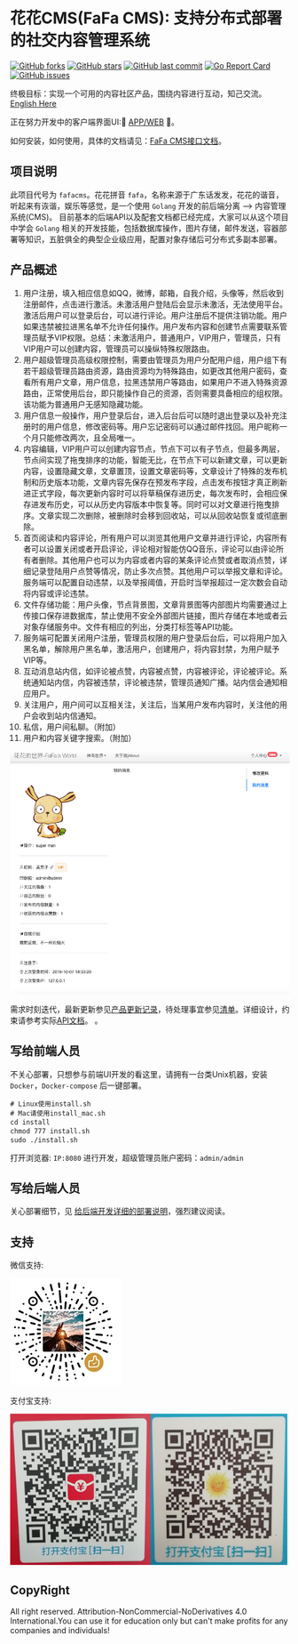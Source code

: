 # 花花CMS(FaFa CMS): 支持分布式部署的社交内容管理系统

[![GitHub forks](https://img.shields.io/github/forks/hunterhug/fafacms.svg?style=social&label=Forks)](https://github.com/hunterhug/fafacms/network)
[![GitHub stars](https://img.shields.io/github/stars/hunterhug/fafacms.svg?style=social&label=Stars)](https://github.com/hunterhug/fafacms/stargazers)
[![GitHub last commit](https://img.shields.io/github/last-commit/hunterhug/fafacms.svg)](https://github.com/hunterhug/fafacms)
[![Go Report Card](https://goreportcard.com/badge/github.com/hunterhug/fafacms)](https://goreportcard.com/report/github.com/hunterhug/fafacms)
[![GitHub issues](https://img.shields.io/github/issues/hunterhug/fafacms.svg)](https://github.com/hunterhug/fafacms/issues)

终极目标：实现一个可用的内容社区产品，围绕内容进行互动，知己交流。[English Here](/README_EN.md)

正在努力开发中的客户端界面UI:💐 [APP/WEB](https://github.com/hunterhug/fafafront) 💐。

如何安装，如何使用，具体的文档请见：[FaFa CMS接口文档](https://github.com/hunterhug/fafadoc)。

## 项目说明

此项目代号为 `fafacms`。花花拼音 `fafa`，名称来源于广东话发发，花花的谐音，听起来有诙谐，娱乐等感觉，是一个使用 `Golang` 开发的前后端分离 --> 内容管理系统(CMS)。
目前基本的后端API以及配套文档都已经完成，大家可以从这个项目中学会 `Golang` 相关的开发技能，包括数据库操作，图片存储，邮件发送，容器部署等知识，五脏俱全的典型企业级应用，配置对象存储后可分布式多副本部署。

## 产品概述

1. 用户注册，填入相应信息如QQ，微博，邮箱，自我介绍，头像等，然后收到注册邮件，点击进行激活。未激活用户登陆后会显示未激活，无法使用平台。激活后用户可以登录后台，可以进行评论。用户注册后不提供注销功能。用户如果违禁被拉进黑名单不允许任何操作。用户发布内容和创建节点需要联系管理员赋予VIP权限。总结：未激活用户，普通用户，VIP用户，管理员，只有VIP用户可以创建内容，管理员可以操纵特殊权限路由。
2. 用户超级管理员高级权限控制，需要由管理员为用户分配用户组，用户组下有若干超级管理员路由资源，路由资源均为特殊路由，如更改其他用户密码，查看所有用户文章，用户信息，拉黑违禁用户等路由，如果用户不进入特殊资源路由，正常使用后台，即只能操作自己的资源，否则需要具备相应的组权限。该功能为普通用户无感知隐藏功能。
3. 用户信息一般操作，用户登录后台，进入后台后可以随时退出登录以及补充注册时的用户信息，修改密码等。用户忘记密码可以通过邮件找回。用户昵称一个月只能修改两次，且全局唯一。
4. 内容编辑，VIP用户可以创建内容节点，节点下可以有子节点，但最多两层，节点间实现了拖曳排序的功能，智能无比，在节点下可以新建文章，可以更新内容，设置隐藏文章，文章置顶，设置文章密码等，文章设计了特殊的发布机制和历史版本功能，文章内容先保存在预发布字段，点击发布按钮才真正刷新进正式字段，每次更新内容时可以将草稿保存进历史，每次发布时，会相应保存进发布历史，可以从历史内容版本中恢复等。同时可以对文章进行拖曳排序。文章实现二次删除，被删除时会移到回收站，可以从回收站恢复或彻底删除。
5. 首页阅读和内容评论，所有用户可以浏览其他用户文章并进行评论，内容所有者可以设置关闭或者开启评论，评论相对智能仿QQ音乐，评论可以由评论所有者删除。其他用户也可以为内容或者内容的某条评论点赞或者取消点赞，详细记录登陆用户点赞等情况，防止多次点赞。其他用户可以举报文章和评论。服务端可以配置自动违禁，以及举报阈值，开启时当举报超过一定次数会自动将内容或评论违禁。
6. 文件存储功能：用户头像，节点背景图，文章背景图等内部图片均需要通过上传接口保存进数据库，禁止使用不安全外部图片链接，图片存储在本地或者云对象存储服务中。文件有相应的列出，分类打标签等API功能。
7. 服务端可配置关闭用户注册，管理员权限的用户登录后台后，可以将用户加入黑名单，解除用户黑名单，激活用户，创建用户，将内容封禁，为用户赋予VIP等。
8. 互动消息站内信，如评论被点赞，内容被点赞，内容被评论，评论被评论。系统通知站内信，内容被违禁，评论被违禁，管理员通知广播。站内信会通知相应用户。
9. 关注用户，用户间可以互相关注，关注后，当某用户发布内容时，关注他的用户会收到站内信通知。
10. 私信，用户间私聊。（附加）
11. 用户和内容关键字搜索。（附加）

![](/doc/web1.png)

需求时刻迭代，最新更新参见[产品更新记录](/log.md)，待处理事宜参见[清单](/todo.md)。详细设计，约束请参考实际[API文档](https://github.com/hunterhug/fafadoc)。
。

## 写给前端人员

不关心部署，只想参与前端UI开发的看这里，请拥有一台类Unix机器，安装 `Docker`，`Docker-compose` 后一键部署。

```
# Linux使用install.sh
# Mac请使用install_mac.sh
cd install
chmod 777 install.sh
sudo ./install.sh
```

打开浏览器: `IP:8080` 进行开发，超级管理员账户密码：`admin/admin`

## 写给后端人员

关心部署细节，见 [给后端开发详细的部署说明](/install/README.md)，强烈建议阅读。

## 支持

微信支持:

![](/doc/support/weixin.jpg)

支付宝支持:

![](/doc/support/alipay.png)

## CopyRight

All right reserved. Attribution-NonCommercial-NoDerivatives 4.0 International.You can use it for education only but can't make profits for any companies and individuals!

